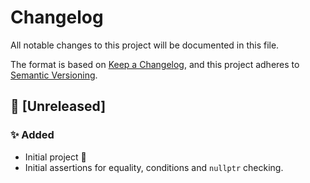 # Changelog

All notable changes to this project will be documented in this file.

The format is based on [Keep a Changelog](https://keepachangelog.com/en/1.0.0/),
and this project adheres to [Semantic Versioning](https://semver.org/spec/v2.0.0.html).

## 🔖 [Unreleased]

### ✨ Added

- Initial project 🎂
- Initial assertions for equality, conditions and `nullptr` checking.
